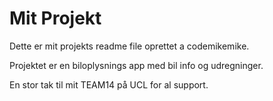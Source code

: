 # Mit Projekt
Dette er mit projekts readme file oprettet a codemikemike. 

Projektet er en biloplysnings app med bil info og udregninger.

En stor tak til mit TEAM14 på UCL for al support.
